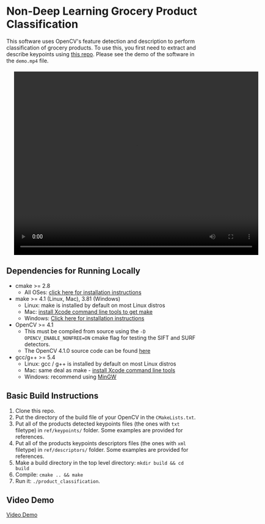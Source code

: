 # Non-Deep Learning Grocery Product Classification

This software uses OpenCV's feature detection and description to perform classification of grocery products. To use this, you first need to extract and describe keypoints using [this repo](https://github.com/andikarachman/Keypoints-Extraction-for-Grocery-Product-Classification). Please see the demo of the software in the `demo.mp4` file.  

<div style="text-align:center; margin:20px" >
  <video width="640" height="480" controls>
    <source src="demo.mp4" type="video/mp4">
  </video>
</div>

## Dependencies for Running Locally
* cmake >= 2.8
  * All OSes: [click here for installation instructions](https://cmake.org/install/)
* make >= 4.1 (Linux, Mac), 3.81 (Windows)
  * Linux: make is installed by default on most Linux distros
  * Mac: [install Xcode command line tools to get make](https://developer.apple.com/xcode/features/)
  * Windows: [Click here for installation instructions](http://gnuwin32.sourceforge.net/packages/make.htm)
* OpenCV >= 4.1
  * This must be compiled from source using the `-D OPENCV_ENABLE_NONFREE=ON` cmake flag for testing the SIFT and SURF detectors.
  * The OpenCV 4.1.0 source code can be found [here](https://github.com/opencv/opencv/tree/4.1.0)
* gcc/g++ >= 5.4
  * Linux: gcc / g++ is installed by default on most Linux distros
  * Mac: same deal as make - [install Xcode command line tools](https://developer.apple.com/xcode/features/)
  * Windows: recommend using [MinGW](http://www.mingw.org/)

## Basic Build Instructions
1. Clone this repo.
2. Put the directory of the build file of your OpenCV in the `CMakeLists.txt`.
3. Put all of the products detected keypoints files (the ones with `txt` filetype) in `ref/keypoints/` folder. Some examples are provided for references. 
4. Put all of the products keypoints descriptors files (the ones with `xml` filetype) in `ref/descriptors/` folder. Some examples are provided for references. 
5. Make a build directory in the top level directory: `mkdir build && cd build`
6. Compile: `cmake .. && make`
7. Run it: `./product_classification`.

## Video Demo
[Video Demo](./demo.mp4)
